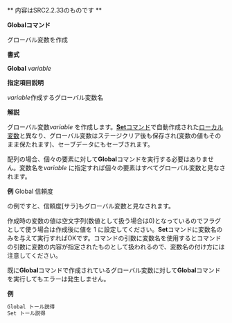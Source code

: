 ** 内容はSRC2.2.33のものです **

**Globalコマンド**

グローバル変数を作成

**書式**

**Global** *variable*

**指定項目説明**

*variable*作成するグローバル変数名

**解説**

グローバル変数*variable* を作成します。[**Set**コマンド](Setコマンド.md)で自動作成された[ローカル変数](ローカル変数.md)と異なり、グローバル変数はステージクリア後も保存され(変数の値もそのまま保たれます)、セーブデータにもセーブされます。

配列の場合、個々の要素に対して**Global**コマンドを実行する必要はありません。変数名を*variable* に指定すれば個々の要素はすべてグローバル変数と見なされます。

**例** Global 信頼度

の例ですと、信頼度[サラ]もグローバル変数と見なされます。

作成時の変数の値は空文字列(数値として扱う場合は0)となっているのでフラグとして使う場合は作成後に値を 1 に設定してください。**Set**コマンドに変数名のみを与えて実行すればOKです。コマンドの引数に変数名を使用するとコマンドの引数に変数の内容が指定されたものとして扱われるので、変数名の付け方には注意してください。

既に**Global**コマンドで作成されているグローバル変数に対して**Global**コマンドを実行してもエラーは発生しません。

**例**
```sh
Global トール説得
Set トール説得
```

